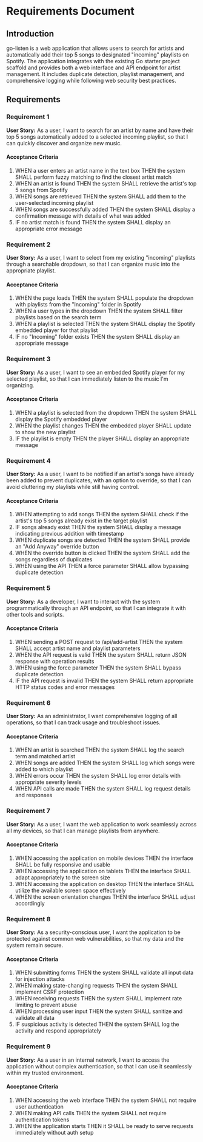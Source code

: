 # Requirements Document

## Introduction

go-listen is a web application that allows users to search for artists and automatically add their top 5 songs to designated "incoming" playlists on Spotify. The application integrates with the existing Go starter project scaffold and provides both a web interface and API endpoint for artist management. It includes duplicate detection, playlist management, and comprehensive logging while following web security best practices.

## Requirements

### Requirement 1

**User Story:** As a user, I want to search for an artist by name and have their top 5 songs automatically added to a selected incoming playlist, so that I can quickly discover and organize new music.

#### Acceptance Criteria

1. WHEN a user enters an artist name in the text box THEN the system SHALL perform fuzzy matching to find the closest artist match
2. WHEN an artist is found THEN the system SHALL retrieve the artist's top 5 songs from Spotify
3. WHEN songs are retrieved THEN the system SHALL add them to the user-selected incoming playlist
4. WHEN songs are successfully added THEN the system SHALL display a confirmation message with details of what was added
5. IF no artist match is found THEN the system SHALL display an appropriate error message

### Requirement 2

**User Story:** As a user, I want to select from my existing "incoming" playlists through a searchable dropdown, so that I can organize music into the appropriate playlist.

#### Acceptance Criteria

1. WHEN the page loads THEN the system SHALL populate the dropdown with playlists from the "Incoming" folder in Spotify
2. WHEN a user types in the dropdown THEN the system SHALL filter playlists based on the search term
3. WHEN a playlist is selected THEN the system SHALL display the Spotify embedded player for that playlist
4. IF no "Incoming" folder exists THEN the system SHALL display an appropriate message

### Requirement 3

**User Story:** As a user, I want to see an embedded Spotify player for my selected playlist, so that I can immediately listen to the music I'm organizing.

#### Acceptance Criteria

1. WHEN a playlist is selected from the dropdown THEN the system SHALL display the Spotify embedded player
2. WHEN the playlist changes THEN the embedded player SHALL update to show the new playlist
3. IF the playlist is empty THEN the player SHALL display an appropriate message

### Requirement 4

**User Story:** As a user, I want to be notified if an artist's songs have already been added to prevent duplicates, with an option to override, so that I can avoid cluttering my playlists while still having control.

#### Acceptance Criteria

1. WHEN attempting to add songs THEN the system SHALL check if the artist's top 5 songs already exist in the target playlist
2. IF songs already exist THEN the system SHALL display a message indicating previous addition with timestamp
3. WHEN duplicate songs are detected THEN the system SHALL provide an "Add Anyway" override button
4. WHEN the override button is clicked THEN the system SHALL add the songs regardless of duplicates
5. WHEN using the API THEN a force parameter SHALL allow bypassing duplicate detection

### Requirement 5

**User Story:** As a developer, I want to interact with the system programmatically through an API endpoint, so that I can integrate it with other tools and scripts.

#### Acceptance Criteria

1. WHEN sending a POST request to /api/add-artist THEN the system SHALL accept artist name and playlist parameters
2. WHEN the API request is valid THEN the system SHALL return JSON response with operation results
3. WHEN using the force parameter THEN the system SHALL bypass duplicate detection
4. IF the API request is invalid THEN the system SHALL return appropriate HTTP status codes and error messages

### Requirement 6

**User Story:** As an administrator, I want comprehensive logging of all operations, so that I can track usage and troubleshoot issues.

#### Acceptance Criteria

1. WHEN an artist is searched THEN the system SHALL log the search term and matched artist
2. WHEN songs are added THEN the system SHALL log which songs were added to which playlist
3. WHEN errors occur THEN the system SHALL log error details with appropriate severity levels
4. WHEN API calls are made THEN the system SHALL log request details and responses

### Requirement 7

**User Story:** As a user, I want the web application to work seamlessly across all my devices, so that I can manage playlists from anywhere.

#### Acceptance Criteria

1. WHEN accessing the application on mobile devices THEN the interface SHALL be fully responsive and usable
2. WHEN accessing the application on tablets THEN the interface SHALL adapt appropriately to the screen size
3. WHEN accessing the application on desktop THEN the interface SHALL utilize the available screen space effectively
4. WHEN the screen orientation changes THEN the interface SHALL adjust accordingly

### Requirement 8

**User Story:** As a security-conscious user, I want the application to be protected against common web vulnerabilities, so that my data and the system remain secure.

#### Acceptance Criteria

1. WHEN submitting forms THEN the system SHALL validate all input data for injection attacks
2. WHEN making state-changing requests THEN the system SHALL implement CSRF protection
3. WHEN receiving requests THEN the system SHALL implement rate limiting to prevent abuse
4. WHEN processing user input THEN the system SHALL sanitize and validate all data
5. IF suspicious activity is detected THEN the system SHALL log the activity and respond appropriately

### Requirement 9

**User Story:** As a user in an internal network, I want to access the application without complex authentication, so that I can use it seamlessly within my trusted environment.

#### Acceptance Criteria

1. WHEN accessing the web interface THEN the system SHALL not require user authentication
2. WHEN making API calls THEN the system SHALL not require authentication tokens
3. WHEN the application starts THEN it SHALL be ready to serve requests immediately without auth setup